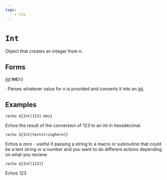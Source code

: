 ```yaml
---
tags:
    - tlo
---
```

# `Int`

Object that creates an integer from n.

## Forms

[_int_][int] **Int**[n]

:   Parses whatever value for _n_ is provided and converts it into an [int].

## Examples

```
/echo ${Int[123].Hex}
```

Echos the result of the conversion of 123 to an int in hexadecimal.

```
/echo ${Int[textstringhere]}
```

Echos a zero - useful if passing a string to a macro or subroutine that could be a text string or a number and you want to do different actions depending on what you recieve

```
/echo ${Int[123]}
```

Echos 123

[int]: ../data-types/datatype-int.md